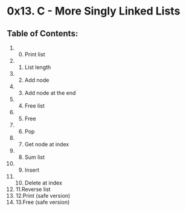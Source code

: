 # 0x13. C - More Singly Linked Lists
## Table of Contents:
1. 0. Print list 
2. 1. List length
3. 2. Add node
4. 3. Add node at the end
5. 4. Free list
6. 5. Free
7. 6. Pop
8. 7. Get node at index
9.  8. Sum list
10. 9. Insert
11. 10. Delete at index
12. 11.Reverse list
13. 12.Print (safe version)
14. 13.Free (safe version)

